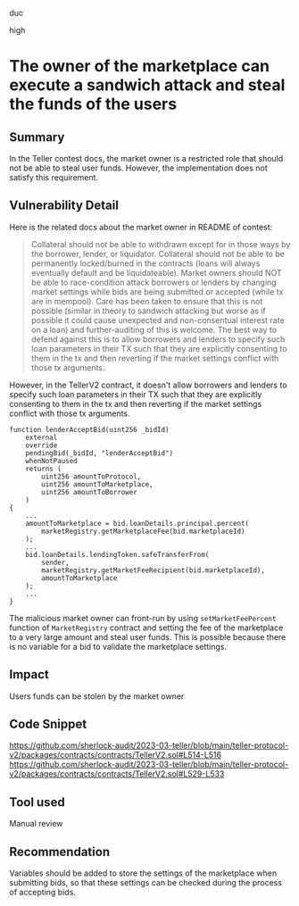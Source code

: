 duc

high

# The owner of the marketplace can execute a sandwich attack and steal the funds of the users

## Summary
In the Teller contest docs, the market owner is a restricted role that should not be able to steal user funds. However, the implementation does not satisfy this requirement.
## Vulnerability Detail
Here is the related docs about the market owner in README of contest:
>  Collateral should not be able to withdrawn except for in those ways by the borrower, lender, or liquidator. Collateral should not be able to be permanently locked/burned in the contracts (loans will always eventually default and be liquidateable).
Market owners should NOT be able to race-condition attack borrowers or lenders by changing market settings while bids are being submitted or accepted (while tx are in mempool). Care has been taken to ensure that this is not possible (similar in theory to sandwich attacking but worse as if possible it could cause unexpected and non-consentual interest rate on a loan) and further-auditing of this is welcome. The best way to defend against this is to allow borrowers and lenders to specify such loan parameters in their TX such that they are explicitly consenting to them in the tx and then reverting if the market settings conflict with those tx arguments.

However, in the TellerV2 contract, it doesn't allow borrowers and lenders to specify such loan parameters in their TX such that they are explicitly consenting to them in the tx and then reverting if the market settings conflict with those tx arguments.
```solidity=
function lenderAcceptBid(uint256 _bidId)
    external
    override
    pendingBid(_bidId, "lenderAcceptBid")
    whenNotPaused
    returns (
        uint256 amountToProtocol,
        uint256 amountToMarketplace,
        uint256 amountToBorrower
    )
{
    ...
    amountToMarketplace = bid.loanDetails.principal.percent(
        marketRegistry.getMarketplaceFee(bid.marketplaceId)
    );
    ...
    bid.loanDetails.lendingToken.safeTransferFrom(
        sender,
        marketRegistry.getMarketFeeRecipient(bid.marketplaceId),
        amountToMarketplace
    );
    ...
}
```
The malicious market owner can front-run by using `setMarketFeePercent` function of `MarketRegistry` contract and setting the fee of the marketplace to a very large amount and steal user funds. This is possible because there is no variable for a bid to validate the marketplace settings.

## Impact
Users funds can be stolen by the market owner
## Code Snippet
https://github.com/sherlock-audit/2023-03-teller/blob/main/teller-protocol-v2/packages/contracts/contracts/TellerV2.sol#L514-L516
https://github.com/sherlock-audit/2023-03-teller/blob/main/teller-protocol-v2/packages/contracts/contracts/TellerV2.sol#L529-L533
## Tool used
Manual review

## Recommendation
Variables should be added to store the settings of the marketplace when submitting bids, so that these settings can be checked during the process of accepting bids.